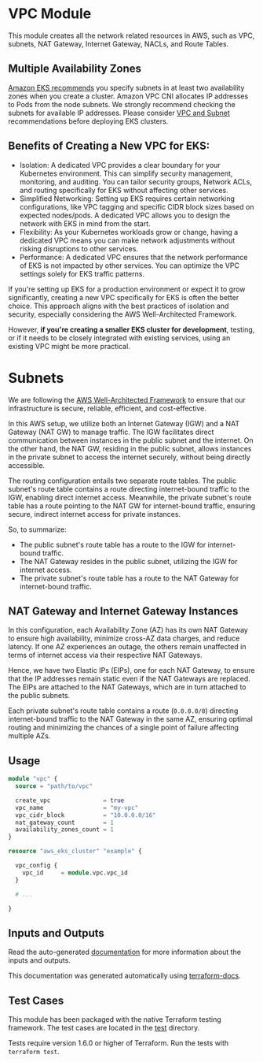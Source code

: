 # VPC Module

This module creates all the network related resources in AWS, such as VPC, subnets, NAT Gateway, Internet Gateway, NACLs, and Route Tables.

## Multiple Availability Zones

[Amazon EKS recommends](https://aws.github.io/aws-eks-best-practices/networking/index/#amazon-virtual-private-cloud-vpc-cni) you specify subnets in at least two availability zones when you create a cluster. Amazon VPC CNI allocates IP addresses to Pods from the node subnets. We strongly recommend checking the subnets for available IP addresses. Please consider [VPC and Subnet](/Users/grgouveia/studies/devops/iac/terraform/terraform-modules/aws/vpc/README.md) recommendations before deploying EKS clusters.

## Benefits of Creating a New VPC for EKS:

* Isolation: A dedicated VPC provides a clear boundary for your Kubernetes environment. This can simplify security management, monitoring, and auditing. You can tailor security groups, Network ACLs, and routing specifically for EKS without affecting other services.
* Simplified Networking: Setting up EKS requires certain networking configurations, like VPC tagging and specific CIDR block sizes based on expected nodes/pods. A dedicated VPC allows you to design the network with EKS in mind from the start.
* Flexibility: As your Kubernetes workloads grow or change, having a dedicated VPC means you can make network adjustments without risking disruptions to other services.
* Performance: A dedicated VPC ensures that the network performance of EKS is not impacted by other services. You can optimize the VPC settings solely for EKS traffic patterns.

If you're setting up EKS for a production environment or expect it to grow significantly, creating a new VPC specifically for EKS is often the better choice. This approach aligns with the best practices of isolation and security, especially considering the AWS Well-Architected Framework.

However, **if you're creating a smaller EKS cluster for development**, testing, or if it needs to be closely integrated with existing services, using an existing VPC might be more practical.

# Subnets

We are following the [AWS Well-Architected Framework](https://aws.amazon.com/architecture/well-architected/) to ensure that our infrastructure is secure, reliable, efficient, and cost-effective.

In this AWS setup, we utilize both an Internet Gateway (IGW) and a NAT Gateway (NAT GW) to manage traffic. The IGW facilitates direct communication between instances in the public subnet and the internet. On the other hand, the NAT GW, residing in the public subnet, allows instances in the private subnet to access the internet securely, without being directly accessible.

The routing configuration entails two separate route tables. The public subnet's route table contains a route directing internet-bound traffic to the IGW, enabling direct internet access. Meanwhile, the private subnet's route table has a route pointing to the NAT GW for internet-bound traffic, ensuring secure, indirect internet access for private instances.

So, to summarize:

- The public subnet's route table has a route to the IGW for internet-bound traffic.
- The NAT Gateway resides in the public subnet, utilizing the IGW for internet access.
- The private subnet's route table has a route to the NAT Gateway for internet-bound traffic.

## NAT Gateway and Internet Gateway Instances

In this configuration, each Availability Zone (AZ) has its own NAT Gateway to ensure high availability, minimize cross-AZ data charges, and reduce latency. If one AZ experiences an outage, the others remain unaffected in terms of internet access via their respective NAT Gateways.

Hence, we have two Elastic IPs (EIPs), one for each NAT Gateway, to ensure that the IP addresses remain static even if the NAT Gateways are replaced. The EIPs are attached to the NAT Gateways, which are in turn attached to the public subnets.

Each private subnet's route table contains a route (`0.0.0.0/0`) directing internet-bound traffic to the NAT Gateway in the same AZ, ensuring optimal routing and minimizing the chances of a single point of failure affecting multiple AZs.

## Usage

```terraform
module "vpc" {
  source = "path/to/vpc"

  create_vpc               = true
  vpc_name                 = "my-vpc"
  vpc_cidr_block           = "10.0.0.0/16"
  nat_gateway_count        = 1
  availability_zones_count = 1
}

resource "aws_eks_cluster" "example" {

  vpc_config {
    vpc_id     = module.vpc.vpc_id
  }

  # ...

}
```

## Inputs and Outputs

Read the auto-generated [documentation](./terraform-docs.md) for more information about the inputs and outputs.

This documentation was generated automatically using [terraform-docs](https://terraform-docs.io).

## Test Cases

This module has been packaged with the native Terraform testing framework. The test cases are located in the [test](./test) directory.

Tests require version 1.6.0 or higher of Terraform. Run the tests with `terraform test`.